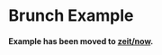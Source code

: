 # Brunch Example

#### Example has been moved to [zeit/now](https://github.com/zeit/now/tree/master/examples/brunch).
